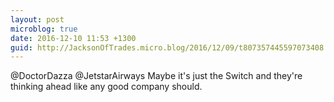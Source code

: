 ```yaml
---
layout: post
microblog: true
date: 2016-12-10 11:53 +1300
guid: http://JacksonOfTrades.micro.blog/2016/12/09/t807357445597073408.html
---
```

@DoctorDazza @JetstarAirways Maybe it's just the Switch and they're thinking ahead like any good company should.
